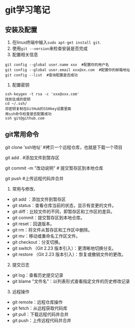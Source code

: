 # git学习笔记

## 安装及配置

1. 在linux终端中输入`sudo apt-get install git`.
2. 使用`git --version`来检查安装是否完成
3. 配置相关信息

```git
git config --global user.name xxx  #配置你的用户名
git config --global user.email xxx@xx.com  #配置你的邮箱地址
git config --list  #查询配置是否成功
```

1. 配置密钥

```git
ssh-keygen -t rsa -c 'xxx@xxx.com'
找到生成的密钥
cd ~/.ssh/
将密钥复制在GitHub的SSHkey设置里面
用ssh命令检查是否配置成功
ssh git@github.com
```

## git常用命令

git clone 'ssh地址' #拷贝一个远程仓库，也就是下载一个项目

git add .    #添加文件到暂存区

git commit -m "改动说明"  # 提交暂存区到本地仓库

git push    #上传远程代码并合并

1. 常用与修改、

- git add ：添加文件到暂存区
- git status：查看仓库当前的状态，显示有变更的文件。
- git diff：比较文件的不同，即暂存区和工作区的差异。
- git commit：提交暂存区到本地仓库。
- git reset：回退版本。
- git rm：将文件从暂存区和工作区中删除。
- git mv：移动或重命名工作区文件。
- git checkout：分支切换。
- git switch （Git 2.23 版本引入）：更清晰地切换分支。
- git restore （Git 2.23 版本引入）：恢复或撤销文件的更改。

2. 提交日志

- git log：查看历史提交记录
- git blame "文件名"：以列表形式查看指定文件的历史修改记录

3. 远程操作

- git remote：远程仓库操作
- git fetch：从远程获取代码库
- git pull：下载远程代码并合并
- git push：上传远程代码并合并



